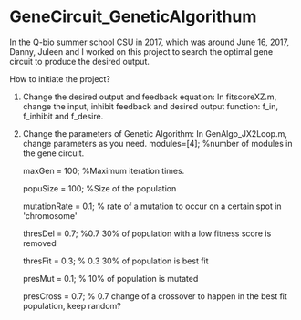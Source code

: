 # GeneCircuit_GeneticAlgorithum
In the Q-bio summer school CSU in 2017, which was around June 16, 2017, Danny, Juleen and I worked on this project to search the optimal gene circuit to produce the desired output.

How to initiate the project?
1. Change the desired output and feedback equation: 
   In fitscoreXZ.m, change the input, inhibit feedback and desired output function: f_in, f_inhibit and f_desire.
2. Change the parameters of Genetic Algorithm:
   In GenAlgo_JX2Loop.m, change parameters as you need.
   modules=[4];  %number of modules in the gene circuit.
   
   maxGen = 100;  %Maximum iteration times.
   
   popuSize = 100;  %Size of the population
   
   mutationRate = 0.1; % rate of a mutation to occur on a certain spot in 'chromosome'
   
   thresDel = 0.7; %0.7 30% of population with a low fitness score is removed
  
   thresFit = 0.3; % 0.3 30% of population is best fit
  
    presMut = 0.1; % 10% of population is mutated
   
    presCross = 0.7; % 0.7 change of a crossover to happen in the best fit population, keep random?
